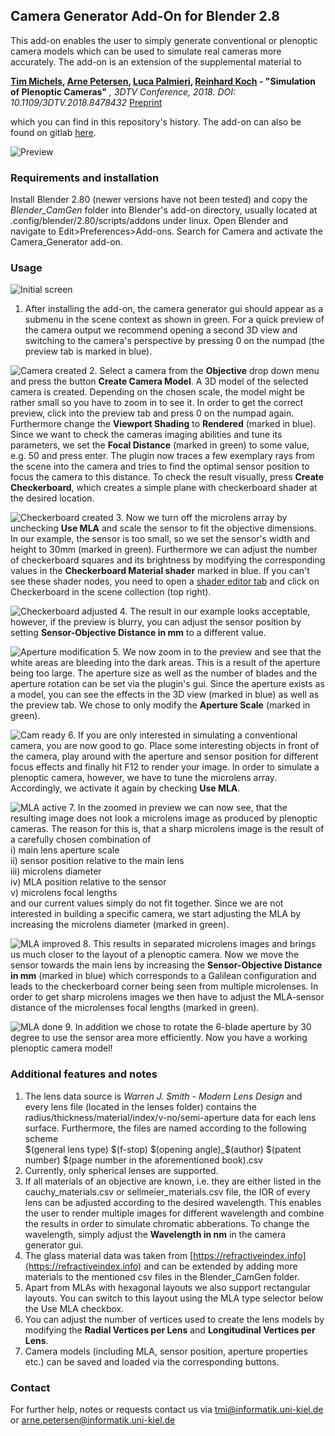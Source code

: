 ## Camera Generator Add-On for Blender 2.8

This add-on enables the user to simply generate conventional or plenoptic camera models which can be used to simulate real cameras more accurately.
The add-on is an extension of the supplemental material to

**[Tim Michels](https://www.mip.informatik.uni-kiel.de/en/team/tim-michels-m-sc), [Arne Petersen](https://www.mip.informatik.uni-kiel.de/en/team/dr-ing-arne-petersen), [Luca Palmieri](https://www.mip.informatik.uni-kiel.de/en/team/luca-palmieri-m-sc), [Reinhard Koch](https://www.mip.informatik.uni-kiel.de/en/team/prof.-dr.-ing.-reinhard-koch) - "Simulation of Plenoptic Cameras"** *, 3DTV Conference, 2018. DOI: 10.1109/3DTV.2018.8478432* [Preprint](http://data.mip.informatik.uni-kiel.de:555/wwwadmin/Publica/2018/2018_Michels_Simulation%20of%20Plenoptic%20Cameras.pdf)

which you can find in this repository's history. The add-on can also be found on gitlab [here](https://gitlab.com/ungetym/blender-camgen).

![Preview](https://raw.githubusercontent.com/Arne-Petersen/Plenoptic-Simulation/master/images/preview.jpeg "Preview")

### Requirements and installation

Install Blender 2.80 (newer versions have not been tested) and copy the *Blender_CamGen* folder into Blender's add-on directory, usually located at .config/blender/2.80/scripts/addons under linux. Open Blender and navigate to Edit>Preferences>Add-ons. Search for Camera and activate the Camera_Generator add-on.

### Usage

![Initial screen](https://raw.githubusercontent.com/Arne-Petersen/Plenoptic-Simulation/master/images/0.jpg "Initial screen")
1. After installing the add-on, the camera generator gui should appear as a submenu in the scene context as shown in green. 
For a quick preview of the camera output we recommend opening a second 3D view and switching to the camera's perspective by pressing 0 on the numpad (the preview tab is marked in blue).

![Camera created](https://raw.githubusercontent.com/Arne-Petersen/Plenoptic-Simulation/master/images/1.jpg "Camera created")
2. Select a camera from the **Objective** drop down menu and press the button **Create Camera Model**. 
A 3D model of the selected camera is created. Depending on the chosen scale, the model might be rather small so you have to zoom in to see it.
In order to get the correct preview, click into the preview tab and press 0 on the numpad again. 
Furthermore change the **Viewport Shading** to **Rendered** (marked in blue).
Since we want to check the cameras imaging abilities and tune its parameters, we set the **Focal Distance** (marked in green) to some value, e.g. 50 and press enter. 
The plugin now traces a few exemplary rays from the scene into the camera and tries to find the optimal sensor position to focus the camera to this distance.
To check the result visually, press **Create Checkerboard**, which creates a simple plane with checkerboard shader at the desired location.

![Checkerboard created](https://raw.githubusercontent.com/Arne-Petersen/Plenoptic-Simulation/master/images/2.jpg "Checkerboard created")
3. Now we turn off the microlens array by unchecking **Use MLA** and scale the sensor to fit the objective dimensions. 
In our example, the sensor is too small, so we set the sensor's width and height to 30mm (marked in green).
Furthermore we can adjust the number of checkerboard squares and its brightness by modifying the corresponding values in the **Checkerboard Material shader** marked in blue. 
If you can't see these shader nodes, you need to open a [shader editor tab](https://docs.blender.org/manual/en/latest/editors/shader_editor/index.html) and click on Checkerboard in the scene collection (top right).

![Checkerboard adjusted](https://raw.githubusercontent.com/Arne-Petersen/Plenoptic-Simulation/master/images/3.jpg "Checkerboard adjusted")
4. The result in our example looks acceptable, however, if the preview is blurry, you can adjust the sensor position by setting **Sensor-Objective Distance in mm** to a different value.

![Aperture modification](https://raw.githubusercontent.com/Arne-Petersen/Plenoptic-Simulation/master/images/4.jpg "Aperture modification")
5. We now zoom in to the preview and see that the white areas are bleeding into the dark areas. 
This is a result of the aperture being too large. 
The aperture size as well as the number of blades and the aperture rotation can be set via the plugin's gui.
Since the aperture exists as a model, you can see the effects in the 3D view (marked in blue) as well as the preview tab.
We chose to only modify the **Aperture Scale** (marked in green).

![Cam ready](https://raw.githubusercontent.com/Arne-Petersen/Plenoptic-Simulation/master/images/5.jpg "Cam ready")
6. If you are only interested in simulating a conventional camera, you are now good to go. 
Place some interesting objects in front of the camera, play around with the aperture and sensor position for different focus effects and finally hit F12 to render your image.
In order to simulate a plenoptic camera, however, we have to tune the microlens array. Accordingly, we activate it again by checking **Use MLA**.

![MLA active](https://raw.githubusercontent.com/Arne-Petersen/Plenoptic-Simulation/master/images/6.jpg "MLA active")
7. In the zoomed in preview we can now see, that the resulting image does not look a microlens image as produced by plenoptic cameras. 
The reason for this is, that a sharp microlens image is the result of a carefully chosen combination of  
i) main lens aperture scale  
ii) sensor position relative to the main lens  
iii) microlens diameter  
iv) MLA position relative to the sensor  
v) microlens focal lengths  
and our current values simply do not fit together. 
Since we are not interested in building a specific camera, we start adjusting the MLA by increasing the microlens diameter (marked in green).

![MLA improved](https://raw.githubusercontent.com/Arne-Petersen/Plenoptic-Simulation/master/images/7.jpg "MLA improved")
8. This results in separated microlens images and brings us much closer to the layout of a plenoptic camera.
Now we move the sensor towards the main lens by increasing the **Sensor-Objective Distance in mm** (marked in blue) which corresponds to a Galilean configuration and leads to the checkerboard corner being seen from multiple microlenses.
In order to get sharp microlens images we then have to adjust the MLA-sensor distance of the microlenses focal lengths (marked in green).

![MLA done](https://raw.githubusercontent.com/Arne-Petersen/Plenoptic-Simulation/master/images/8.jpg "MLA done")
9. In addition we chose to rotate the 6-blade aperture by 30 degree to use the sensor area more efficiently. 
Now you have a working plenoptic camera model!

### Additional features and notes

1. The lens data source is *Warren J. Smith - Modern Lens Design* and every lens file (located in the lenses folder) contains the radius/thickness/material/index/v-no/semi-aperture data for each lens surface. 
Furthermore, the files are named according to the following scheme  
$(general lens type) $(f-stop) $(opening angle)_$(author) $(patent number) $(page number in the aforementioned book).csv
2. Currently, only spherical lenses are supported.
3. If all materials of an objective are known, i.e. they are either listed in the cauchy_materials.csv or sellmeier_materials.csv file, the IOR of every lens can be adjusted according to the desired wavelength. 
This enables the user to render multiple images for different wavelength and combine the results in order to simulate chromatic abberations.
To change the wavelength, simply adjust the **Wavelength in nm** in the camera generator gui.
4. The glass material data was taken from [https://refractiveindex.info](https://refractiveindex.info) and can be extended by adding more materials to the mentioned csv files in the Blender_CamGen folder.
5. Apart from MLAs with hexagonal layouts we also support rectangular layouts. You can switch to this layout using the MLA type selector below the Use MLA checkbox.
6. You can adjust the number of vertices used to create the lens models by modifying the **Radial Vertices per Lens** and **Longitudinal Vertices per Lens**.
7. Camera models (including MLA, sensor position, aperture properties etc.) can be saved and loaded via the corresponding buttons.


### Contact

For further help, notes or requests contact us via <tmi@informatik.uni-kiel.de> or <arne.petersen@informatik.uni-kiel.de>
